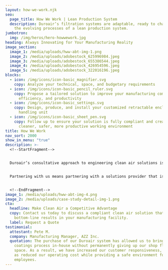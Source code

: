 ```yaml
---
layout: how-we-work.njk
seo:
  page_title: How We Work | Lean Production System
  description: Duroair’s filtration systems are adaptable, ready to change with
    the evolving processes of a lean production system.
jumbotron:
  img: /img/heros/hero-howwework.jpg
heading: Always Innovating for Your Manufacturing Reality
image_section:
  image_1: /media/uploads/hww-abt-img-1.png
  image_2: /media/uploads/adobestock_625996984.jpeg
  image_3: /media/uploads/adobestock_655386544.jpeg
  image_4: /media/uploads/adobestock_426954596.jpeg
  image_5: /media/uploads/adobestock_322016196.jpeg
blocks:
  - icon: /img/icons/icon-basic_magnifier.svg
    copy: Analyze your technical, space, and budgetary requirements
  - icon: /img/icons/icon-basic_pencil_ruler.svg
    copy: Propose a tailored solution to improve your manufacturing compliance,
      efficiency, and productivity
  - icon: /img/icons/icon-basic_settings.svg
    copy: Design, produce, and install your customized retractable enclosure and air
      handling unit
  - icon: /img/icons/icon-basic_sheet_pen.svg
    copy: Follow up to ensure your solution is fully compliant and creating a
      cleaner, safer, more productive working environment
title: How We Work
nav_sort: 2000
show_in_menu: "true"
description: >-
  <!--StartFragment-->


  Duroair’s consultative approach to engineering clean air solutions is always responsive to your industry’s environmental, safety, and budgetary needs. We’re always looking for new industrial air filtration solutions to give our customers more workflow flexibility for isolating, capturing, and containing their specific industrial processes to reduce lead times and costs.


  Partnering with us means partnering with a solutions provider that is always responsive to the manufacturing reality of your lean production system. The result is a clean air solution that is better for compliance, better for overall employee health and safety, and better for your bottom line.


  <!--EndFragment-->
image_1: /media/uploads/hww-abt-img-4.png
image_2: /media/uploads/case-study-detail-img-1.png
cta:
  headline: Make Clean Air a Competitive Advantage
  copy: Contact us today to discuss a compliant clean air solution that delivers
    bottom-line results in your manufacturing facility.
  label: Request a Quote
testimonial:
  attestant: Pete M.
  company: Manufacturing Manager, AZZ Inc.
  quotation: The purchase of our Duroair system has allowed us to bring the
    coatings process in-house without permanently giving up our shop floor
    space. As a result, we have increased our customer responsiveness, as well
    as reduced our operating cost while providing a safe environment for our
    employees.
---
```

